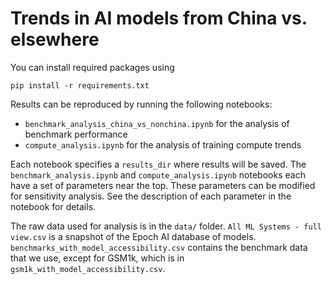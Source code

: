 # Trends in AI models from China vs. elsewhere

You can install required packages using

```
pip install -r requirements.txt
```

Results can be reproduced by running the following notebooks:

- `benchmark_analysis_china_vs_nonchina.ipynb` for the analysis of benchmark performance
- `compute_analysis.ipynb` for the analysis of training compute trends

Each notebook specifies a `results_dir` where results will be saved.
The `benchmark_analysis.ipynb` and `compute_analysis.ipynb` notebooks each have a set of parameters near the top.
These parameters can be modified for sensitivity analysis.
See the description of each parameter in the notebook for details.

The raw data used for analysis is in the `data/` folder.
`All ML Systems - full view.csv` is a snapshot of the Epoch AI database of models.
`benchmarks_with_model_accessibility.csv` contains the benchmark data that we use, except for GSM1k, which is in `gsm1k_with_model_accessibility.csv`.
